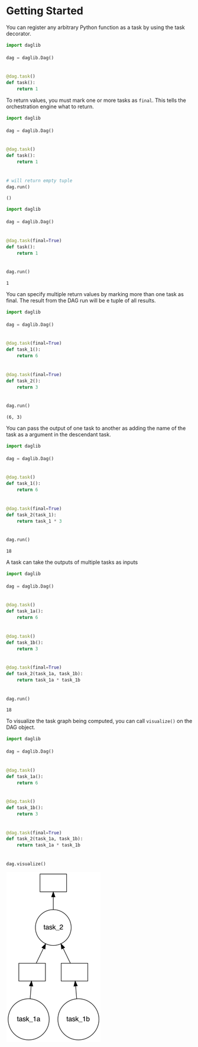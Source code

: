 # Getting Started

You can register any arbitrary Python function as a task by using the task decorator.


```python
import daglib

dag = daglib.Dag()


@dag.task()
def task():
    return 1
```

To return values, you must mark one or more tasks as `final`. This tells the orchestration engine what to return.


```python
import daglib

dag = daglib.Dag()


@dag.task()
def task():
    return 1


# will return empty tuple
dag.run()
```




    ()




```python
import daglib

dag = daglib.Dag()


@dag.task(final=True)
def task():
    return 1


dag.run()
```




    1



You can specify multiple return values by marking more than one task as final. The result from the DAG run will be e tuple of all results.


```python
import daglib

dag = daglib.Dag()


@dag.task(final=True)
def task_1():
    return 6


@dag.task(final=True)
def task_2():
    return 3


dag.run()
```




    (6, 3)



You can pass the output of one task to another as adding the name of the task as a argument in the descendant task.


```python
import daglib

dag = daglib.Dag()


@dag.task()
def task_1():
    return 6


@dag.task(final=True)
def task_2(task_1):
    return task_1 * 3


dag.run()
```




    18



A task can take the outputs of multiple tasks as inputs


```python
import daglib

dag = daglib.Dag()


@dag.task()
def task_1a():
    return 6


@dag.task()
def task_1b():
    return 3


@dag.task(final=True)
def task_2(task_1a, task_1b):
    return task_1a * task_1b


dag.run()
```




    18



To visualize the task graph being computed, you can call `visualize()` on the DAG object.


```python
import daglib

dag = daglib.Dag()


@dag.task()
def task_1a():
    return 6


@dag.task()
def task_1b():
    return 3


@dag.task(final=True)
def task_2(task_1a, task_1b):
    return task_1a * task_1b


dag.visualize()
```





![png](00_getting_started_files/00_getting_started_12_0.png)
